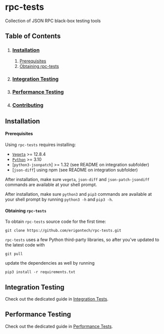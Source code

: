 # rpc-tests
Collection of JSON RPC black-box testing tools

## Table of Contents
1. ### [Installation](#installation)
    1. [Prerequisites](#prerequisites)
    2. [Obtaining rpc-tests](#obtaining-rpc-tests)
2. ### [Integration Testing](#integration-testing)
3. ### [Performance Testing](#performance-testing)
4. ### [Contributing](#contributing)

## Installation

#### Prerequisites

Using `rpc-tests` requires installing:
* [`Vegeta`](https://github.com/tsenart/vegeta) >= 12.8.4
* [`Python`](https://python.org/) >= 3.10
* [`python3-jsonpatch`] >= 1.32 (see README on integration subfolder)
* [`json-diff`] using npm (see README on integration subfolder)

After installation, make sure `vegeta`, `json-diff` and `json-patch-jsondiff ` commands are available at your shell prompt.

After installation, make sure `python3` and `pip3` commands are available at your shell prompt by running `python3 -h` and `pip3 -h`.

#### Obtaining `rpc-tests`

To obtain `rpc-tests` source code for the first time:
```
git clone https://github.com/erigontech/rpc-tests.git
```

`rpc-tests` uses a few Python third-party libraries, so after you've updated to the latest code with
```
git pull
```
update the dependencies as well by running
```
pip3 install -r requirements.txt
```

## Integration Testing

Check out the dedicated guide in [Integration Tests](./integration/README.md).

## Performance Testing

Check out the dedicated guide in [Performance Tests](./perf/README.md).
